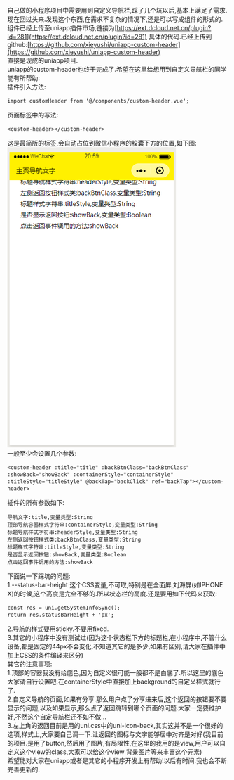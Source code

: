 自己做的小程序项目中需要用到自定义导航栏,踩了几个坑以后,基本上满足了需求.现在回过头来.发现这个东西,在需求不复杂的情况下,还是可以写成组件的形式的.  
组件已经上传至uniapp插件市场,链接为[https://ext.dcloud.net.cn/plugin?id=281](https://ext.dcloud.net.cn/plugin?id=281)
具体的代码.已经上传到github:[https://github.com/xieyushi/uniapp-custom-header](https://github.com/xieyushi/uniapp-custom-header)<!--more-->  
直接是现成的uniapp项目.  
uniapp的custom-header也终于完成了.希望在这里给想用到自定义导航栏的同学能有所帮助:  
插件引入方法:  
```
import customHeader from '@/components/custom-header.vue';
```
页面标签中的写法:  

```
<custom-header></custom-header>
```
这是最简版的标签,会自动占位到微信小程序的胶囊下方的位置,如下图:  
![image](https://raw.githubusercontent.com/xieyushi/blog/master/blogimg/blogimg42.png)  
一般至少会设置几个参数:  

```
<custom-header :title="title" :backBtnClass="backBtnClass" :showBack="showBack" :containerStyle="containerStyle" :titleStyle="titleStyle" @backTap="backClick" ref="backTap"></custom-header>
```

插件的所有参数如下:  

```
导航文字:title,变量类型:String  
顶部导航容器样式字符串:containerStyle,变量类型:String  
标题导航样式字符串:headerStyle,变量类型:String  
左侧返回按钮样式类:backBtnClass,变量类型:String  
标题样式字符串:titleStyle,变量类型:String  
是否显示返回按钮:showBack,变量类型:Boolean  
点击返回事件调用的方法:showBack
```
下面说一下踩坑的问题:  
1.--status-bar-height 这个CSS变量,不可取,特别是在全面屏,刘海屏(如IPHONE X)的时候,这个高度是完全不够的.所以状态栏的高度.还是要用如下代码来获取:  

```
const res = uni.getSystemInfoSync();
return res.statusBarHeight + 'px';
```
2.导航的样式要用sticky.不要用fixed.  
3.其它的小程序中没有测试过(因为这个状态栏下方的标题栏,在小程序中,不管什么设备,都是固定的44px不会变化,不知道其它的是多少,如果有区别,请大家在插件中加上CSS的条件编译来区分)  
其它的注意事项:  
1.顶部的容器我没有给底色,因为自定义很可能一般都不是白底了.所以这里的底色大家请自行设置吧,在containerStyle中直接加上background的自定义样式就行了.  
2.自定义导航的页面,如果有分享.那么用户点了分享进来后,这个返回的按钮要不要显示的问题,以及如果显示,那么点了返回跳转到哪个页面的问题.大家一定要维护好,不然这个自定导航栏还不如不做...  
3.左上角的返回目前是用的uni.css中的uni-icon-back,其实这并不是一个很好的选项,样式上,大家要自己调一下.让返回的图标与文字能够居中对齐是对好(我目前的项目.是用了button,然后用了图片,有局限性,在这里的我用的是view,用户可以自定义这个view的class,大家可以给这个view 背景图片等来丰富这个元素)  
希望能对大家在uniapp或者是其它的小程序开发上有帮助!以后有时间.我也会不断完善更新的.

